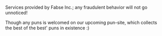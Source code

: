 Services provided by Fabse Inc.; any fraudulent behavior will not go unnoticed! 

Though any puns is welcomed on our upcoming pun-site, which collects the best of the best' puns in existence :)

